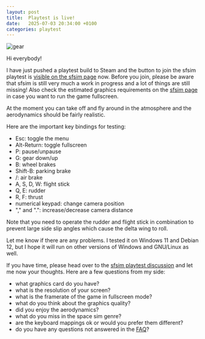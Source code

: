 ```yaml
---
layout: post
title:  Playtest is live!
date:   2025-07-03 20:34:00 +0100
categories: playtest
---
```


![gear](/sfsim/pics/playtest.jpg)

Hi everybody!

I have just pushed a playtest build to Steam and the button to join the sfsim playtest is [visible on the sfsim page][1] now.
Before you join, please be aware that sfsim is still very much a work in progress and a lot of things are still missing!
Also check the estimated graphics requirements on the [sfsim page][1] in case you want to run the game fullscreen.

At the moment you can take off and fly around in the atmosphere and the aerodynamics should be fairly realistic.

Here are the important key bindings for testing:
* Esc: toggle the menu
* Alt-Return: toggle fullscreen
* P: pause/unpause
* G: gear down/up
* B: wheel brakes
* Shift-B: parking brake
* /: air brake
* A, S, D, W: flight stick
* Q, E: rudder
* R, F: thrust
* numerical keypad: change camera position
* "," and ".": increase/decrease camera distance

Note that you need to operate the rudder and flight stick in combination to prevent large side slip angles which cause the delta wing to roll.

Let me know if there are any problems.
I tested it on Windows 11 and Debian 12, but I hope it will run on other versions of Windows and GNU/Linux as well.

If you have time, please head over to the [sfsim playtest discussion][2] and let me now your thoughts.
Here are a few questions from my side:
* what graphics card do you have?
* what is the resolution of your screen?
* what is the framerate of the game in fullscreen mode?
* what do you think about the graphics quality?
* did you enjoy the aerodynamics?
* what do you miss in the space sim genre?
* are the keyboard mappings ok or would you prefer them different?
* do you have any questions not answered in the [FAQ][3]?

[1]: https://store.steampowered.com/app/3687560/sfsim/
[2]: https://steamcommunity.com/app/3847320/discussions/0/597405278050268707/
[3]: https://wedesoft.github.io/sfsim/faq/
